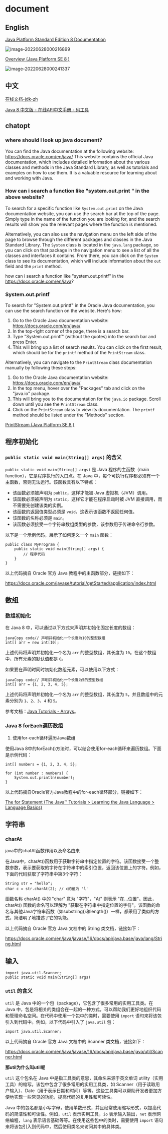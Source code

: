 # document

## English

[Java Platform Standard Edition 8 Documentation](https://docs.oracle.com/javase/8/docs/index.html)

![image-20220628000216899](img/image-20220628000216899.png)

[Overview \(Java Platform SE 8 \)](https://docs.oracle.com/javase/8/docs/api/index.html)

![image-20220628000241337](img/image-20220628000241337.png)

## 中文

[在线文档\-jdk\-zh](https://tool.oschina.net/apidocs/apidoc?api=jdk-zh)

[Java 8 中文版 \- 在线API中文手册 \- 码工具](https://www.matools.com/api/java8)







## chatopt

### where should I look up java document?

You can find the Java documentation at the following website: https://docs.oracle.com/en/java/ This website contains the official Java documentation, which includes detailed information about the various classes and methods in the Java Standard Library, as well as tutorials and examples on how to use them. It is a valuable resource for learning about and working with Java.  

### How can i search a function like "system.out.print " in the above website?

To search for a specific function like `System.out.print` on the Java documentation website, you can use the search bar at the top of the page. Simply type in the name of the function you are looking for, and the search results will show you the relevant pages where the function is mentioned.

Alternatively, you can also use the navigation menu on the left side of the page to browse through the different packages and classes in the Java Standard Library. The `System` class is located in the `java.lang` package, so you can click on that package in the navigation menu to see a list of all the classes and interfaces it contains. From there, you can click on the `System` class to see its documentation, which will include information about the `out` field and the `print` method.

how can i search a function like "system.out.printf" in the https://docs.oracle.com/en/java?



### System.out.printf

To search for "System.out.printf" in the Oracle Java documentation, you can use the search function on the website. Here's how:

1.  Go to the Oracle Java documentation website: https://docs.oracle.com/en/java/
2.  In the top-right corner of the page, there is a search bar.
3.  Type "System.out.printf" (without the quotes) into the search bar and press Enter.
4.  This will bring up a list of search results. You can click on the first result, which should be for the `printf` method of the `PrintStream` class.

Alternatively, you can navigate to the `PrintStream` class documentation manually by following these steps:

1.  Go to the Oracle Java documentation website: https://docs.oracle.com/en/java/
2.  In the top menu, hover over the "Packages" tab and click on the "java.io" package.
3.  This will bring you to the documentation for the `java.io` package. Scroll down until you see the `PrintStream` class.
4.  Click on the `PrintStream` class to view its documentation. The `printf` method should be listed under the "Methods" section.

[PrintStream \(Java Platform SE 8 \)](https://docs.oracle.com/javase/8/docs/api/index.html)

## 程序初始化

### `public static void main(String[] args)` 的含义

`public static void main(String[] args)` 是 Java 程序的主函数（main function），它是程序执行的入口点。在 Java 中，每个可执行程序都必须有一个主函数，否则无法运行。该函数具有以下特点：

-   该函数必须被声明为 `public`，这样才能被 Java 虚拟机（JVM）调用。
-   该函数必须被声明为 `static`，这样它才能在程序启动时被 JVM 直接调用，而不需要先创建该类的实例。
-   该函数的返回值类型必须是 `void`，这表示该函数不返回任何值。
-   该函数的名称必须是 `main`。
-   该函数必须接受一个字符串数组类型的参数，该参数用于传递命令行参数。

以下是一个示例代码，展示了如何定义一个 `main` 函数：

```
public class MyProgram {
    public static void main(String[] args) {
        // 程序代码
    }
}
```

以上代码摘自 Oracle 官方 Java 教程中的主函数部分，链接如下：

https://docs.oracle.com/javase/tutorial/getStarted/application/index.html

## 数组

### 数组初始化

在 Java 8 中，可以通过以下方式来声明并初始化固定长度的数组：

```
javaCopy code// 声明并初始化一个长度为10的整型数组
int[] arr = new int[10];
```

上述代码将声明并初始化一个名为 `arr` 的整型数组，其长度为 `10`。在这个数组中，所有元素的默认值都是 `0`。

如果要在声明时同时初始化数组元素，可以使用以下方式：

```
javaCopy code// 声明并初始化一个长度为5的整型数组
int[] arr = {1, 2, 3, 4, 5};
```

上述代码将声明并初始化一个名为 `arr` 的整型数组，其长度为 `5`，并且数组中的元素分别为 `1`、`2`、`3`、`4` 和 `5`。

参考文档：[Java Tutorials - Arrays](https://docs.oracle.com/javase/tutorial/java/nutsandbolts/arrays.html)。

### Java 8 forEach遍历数组

1.  使用for-each循环遍历Java数组

使用Java 8中的forEach()方法时，可以结合使用for-each循环来遍历数组。下面是示例代码：

```
int[] numbers = {1, 2, 3, 4, 5};

for (int number : numbers) {
    System.out.println(number);
}
```

以上代码摘自Oracle官方Java教程中的for-each循环部分，链接如下：

[The for Statement \(The Java™ Tutorials > Learning the Java Language > Language Basics\)](https://docs.oracle.com/javase/tutorial/java/nutsandbolts/for.html)

## 字符串

### charAt

java中的chatAt函数作用以及命名由来





在Java中，charAt()函数用于获取字符串中指定位置的字符。该函数接受一个整数参数，表示要获取的字符在字符串中的索引位置，返回该位置上的字符。例如，下面的代码获取了字符串中第3个字符：

```
String str = "hello";
char c = str.charAt(2); // c的值为 'l'
```

函数名称 charAt() 中的 "char" 意为 "字符"，"At" 则表示 "在...位置"。因此，charAt() 函数的命名可以理解为 "获取在字符串中指定位置的字符"。该函数的命名与其他Java字符串函数（如substring()和length()）一样，都采用了类似的方式，简洁明了地描述了它的功能。

以上代码摘自 Oracle 官方 Java 文档中的 String 类文档，链接如下：

https://docs.oracle.com/en/java/javase/16/docs/api/java.base/java/lang/String.html

## 输入

```
import java.util.Scanner;
public static void main(String[] args)
```

### `util` 的含义

`util` 是 Java 中的一个包（package），它包含了很多常用的实用工具类。在 Java 中，包是将相关的类组合在一起的一种方式，可以帮助我们更好地组织代码和管理命名空间。在代码中使用一个包中的类时，需要使用 `import` 语句来将该包引入到代码中。例如，以下代码中引入了 `java.util` 包：

```
import java.util.Scanner;
```

以上代码摘自 Oracle 官方 Java 文档中的 Scanner 类文档，链接如下：

https://docs.oracle.com/en/java/javase/16/docs/api/java.base/java/util/Scanner.html

**那util为什么叫util呢**

`util` 这个包名在 Java 中是指工具类的意思，其命名来源于英文单词 utility（实用工具）的缩写。该包中包含了很多常用的实用工具类，如 Scanner（用于读取用户输入）、Date（用于表示日期和时间）等等。这些工具类可以帮助开发者更加方便地实现一些常见的功能，提高代码的复用性和可读性。

Java 中的包名都是小写字母，使用单数形式，并且经常使用缩写形式，以提高代码的简洁性和可读性。例如，`util` 表示实用工具，`io` 表示输入输出，`net` 表示网络编程，`lang` 表示语言基础等等。在使用这些包中的类时，需要使用 `import` 语句来将该包引入到代码中，然后使用类名来访问其中的具体类。